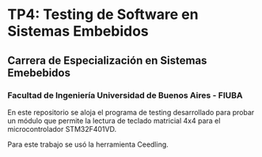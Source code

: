 
# TP4: Testing de Software en Sistemas Embebidos
## Carrera de Especialización en Sistemas Emebebidos
### Facultad de Ingeniería Universidad de Buenos Aires - FIUBA
 

En este repositorio se aloja el programa de testing desarrollado para probar un módulo que permite la lectura de teclado matricial 4x4 para el microcontrolador STM32F401VD. 

Para este trabajo se usó la herramienta Ceedling.
